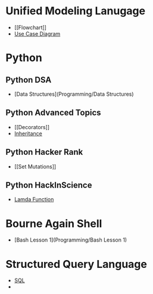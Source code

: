 # Unified Modeling Lanugage
- [[Flowchart]]
- [Use Case Diagram](Programming/UseCaseDiagram)


# Python
## Python DSA
- [Data Structures](Programming/Data Structures)
## Python Advanced Topics
- [[Decorators]]
- [Inheritance](Programming/Inheritance)


## Python Hacker Rank
- [[Set Mutations]]

## Python HackInScience
- [Lamda Function](/Programming/Lamda)


# Bourne Again Shell
- [Bash Lesson 1](Programming/Bash Lesson 1)

# Structured Query Language
- [SQL](Programming/SQL)
- 